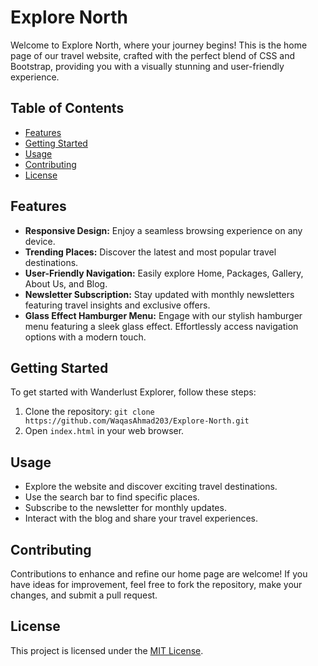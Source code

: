 
# Explore North

Welcome to Explore North, where your journey begins! This is the home page of our travel website, crafted with the perfect blend of CSS and Bootstrap, providing you with a visually stunning and user-friendly experience.

## Table of Contents

- [Features](#features)
- [Getting Started](#getting-started)
- [Usage](#usage)
- [Contributing](#contributing)
- [License](#license)

## Features

- **Responsive Design:** Enjoy a seamless browsing experience on any device.
- **Trending Places:** Discover the latest and most popular travel destinations.
- **User-Friendly Navigation:** Easily explore Home, Packages, Gallery, About Us, and Blog.
- **Newsletter Subscription:** Stay updated with monthly newsletters featuring travel insights and exclusive offers.
- **Glass Effect Hamburger Menu:** Engage with our stylish hamburger menu featuring a sleek glass effect. Effortlessly access navigation options with a modern touch.

## Getting Started

To get started with Wanderlust Explorer, follow these steps:

1. Clone the repository: `git clone https://github.com/WaqasAhmad203/Explore-North.git`
2. Open `index.html` in your web browser.

## Usage

- Explore the website and discover exciting travel destinations.
- Use the search bar to find specific places.
- Subscribe to the newsletter for monthly updates.
- Interact with the blog and share your travel experiences.

## Contributing

Contributions to enhance and refine our home page are welcome! If you have ideas for improvement, feel free to fork the repository, make your changes, and submit a pull request.

## License

This project is licensed under the [MIT License](LICENSE).

